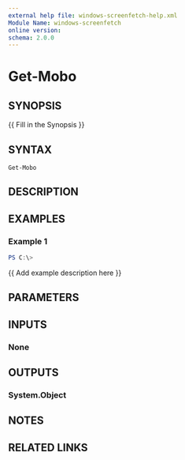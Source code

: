 ```yaml
---
external help file: windows-screenfetch-help.xml
Module Name: windows-screenfetch
online version:
schema: 2.0.0
---
```


# Get-Mobo

## SYNOPSIS
{{ Fill in the Synopsis }}

## SYNTAX

```
Get-Mobo
```

## DESCRIPTION


## EXAMPLES

### Example 1
```powershell
PS C:\> 
```

{{ Add example description here }}

## PARAMETERS

## INPUTS

### None

## OUTPUTS

### System.Object
## NOTES

## RELATED LINKS
